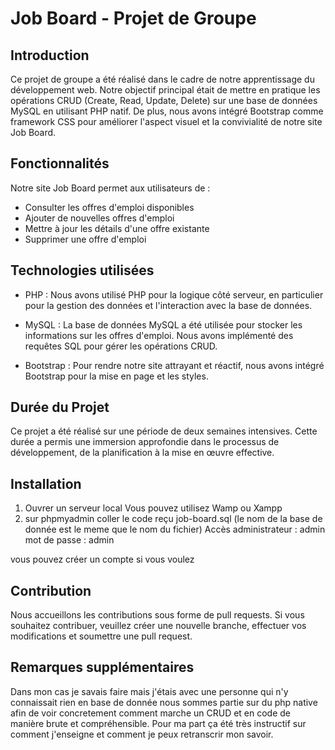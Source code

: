 # Job Board - Projet de Groupe

## Introduction

Ce projet de groupe a été réalisé dans le cadre de notre apprentissage du développement web. Notre objectif principal était de mettre en pratique les opérations CRUD (Create, Read, Update, Delete) sur une base de données MySQL en utilisant PHP natif. De plus, nous avons intégré Bootstrap comme framework CSS pour améliorer l'aspect visuel et la convivialité de notre site Job Board.

## Fonctionnalités

Notre site Job Board permet aux utilisateurs de :

- Consulter les offres d'emploi disponibles
- Ajouter de nouvelles offres d'emploi
- Mettre à jour les détails d'une offre existante
- Supprimer une offre d'emploi

## Technologies utilisées

- PHP : Nous avons utilisé PHP pour la logique côté serveur, en particulier pour la gestion des données et l'interaction avec la base de données.
  
- MySQL : La base de données MySQL a été utilisée pour stocker les informations sur les offres d'emploi. Nous avons implémenté des requêtes SQL pour gérer les opérations CRUD.

- Bootstrap : Pour rendre notre site attrayant et réactif, nous avons intégré Bootstrap pour la mise en page et les styles.

## Durée du Projet

Ce projet a été réalisé sur une période de deux semaines intensives. Cette durée a permis une immersion approfondie dans le processus de développement, de la planification à la mise en œuvre effective.

## Installation
1. Ouvrer un serveur local Vous pouvez utilisez Wamp ou Xampp
2. sur phpmyadmin coller le code reçu job-board.sql (le nom de la base de donnée est le meme que le nom du fichier)
Accès administrateur : admin 
mot de passe : admin

vous pouvez créer un compte si vous voulez


## Contribution

Nous accueillons les contributions sous forme de pull requests. Si vous souhaitez contribuer, veuillez créer une nouvelle branche, effectuer vos modifications et soumettre une pull request.

## Remarques supplémentaires

Dans mon cas je savais faire  mais j'étais avec une personne qui n'y connaissait rien en base de donnée nous sommes partie sur du php native afin de voir concretement
comment marche un CRUD et en code de manière brute et compréhensible. Pour ma part ça été très instructif sur comment j'enseigne et comment je peux retranscrir mon savoir. 